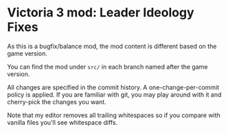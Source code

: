 # Victoria 3 mod: Leader Ideology Fixes

As this is a bugfix/balance mod, the mod content is different based on the game version.

You can find the mod under `src/` in each branch named after the game version.

All changes are specified in the commit history.
A one-change-per-commit policy is applied.
If you are familiar with git, you may play around with it and cherry-pick the changes you want.

Note that my editor removes all trailing whitespaces so if you compare with vanilla files you'll see whitespace diffs.
